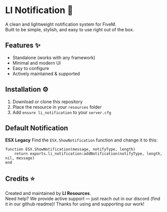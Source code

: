 # LI Notification 🔔
A clean and lightweight notification system for FiveM.  
Built to be simple, stylish, and easy to use right out of the box.  

## Features ✨
- Standalone (works with any framework)  
- Minimal and modern UI  
- Easy to configure  
- Actively maintained & supported  

## Installation ⚙️
1. Download or clone this repository  
2. Place the resource in your `resources` folder  
3. Add `ensure li_notification` to your `server.cfg`

## Default Notification
**ESX Legacy**
Find the `ESX.ShowNotification` function and change it to this:
```
function ESX.ShowNotification(message, notifyType, length)
    return exports.li_notification:addNotification(notifyType, length, nil, message)
end
```

## Credits ⭐
Created and maintained by **LI Resources**.  
Need help? We provide active support — just reach out in our discord (find it in our github readme)!
Thanks for using and supporting our work!
